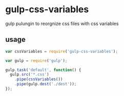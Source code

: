 # gulp-css-variables
gulp pulungin to reorgnize css files with css variables

## usage
```js
var cssVariables = require('gulp-css-variables');

var gulp = require('gulp');

gulp.task('default', function() {
  gulp.src('*.css')
    .pipe(cssVariables())
    .pipe(gulp.dest('./dest'));
});
```
